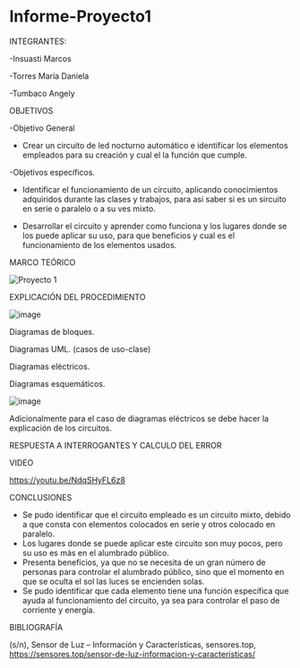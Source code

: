 # Informe-Proyecto1

INTEGRANTES:

   -Insuasti Marcos

   -Torres María Daniela

   -Tumbaco Angely

OBJETIVOS

-Objetivo General

   - Crear un circuito de led nocturno automático e identificar los elementos empleados para su creación y cual el la función que cumple.
   
-Objetivos específicos.

   - Identificar el funcionamiento de un circuito, aplicando conocimientos adquiridos durante las clases y trabajos, para asi saber si es un sircuito en serie o      paralelo o a su ves mixto.
   
   - Desarrollar el circuito y aprender como funciona y los lugares donde se los puede aplicar su uso, para que beneficios y cual es el funcionamiento de los elementos usados.

MARCO TEÓRICO

![Proyecto 1](https://user-images.githubusercontent.com/116812951/204425630-f25c141b-ee02-49ad-83f7-bc3b267e9f28.png)

EXPLICACIÓN DEL PROCEDIMIENTO

![image](https://user-images.githubusercontent.com/116812951/204416789-59a1f76b-6151-4fda-a0aa-e9e44e9792ef.png)


Diagramas de bloques.

Diagramas UML. (casos de uso-clase)

Diagramas eléctricos.

Diagramas esquemáticos.

![image](https://user-images.githubusercontent.com/116812951/204416789-59a1f76b-6151-4fda-a0aa-e9e44e9792ef.png)

Adicionalmente para el caso de diagramas eléctricos se debe hacer la explicación de los circuitos.

RESPUESTA A INTERROGANTES Y CALCULO DEL ERROR

VIDEO

https://youtu.be/NdqSHyFL6z8

CONCLUSIONES

- Se pudo identificar que el circuito empleado es un circuito mixto, debido a que consta con elementos colocados en serie y otros colocado en paralelo.
- Los lugares donde se puede aplicar este circuito son muy pocos, pero su uso es más en el alumbrado público.
- Presenta beneficios, ya que no se necesita de un gran número de personas para controlar el alumbrado público, sino que el momento en que se oculta el sol las luces se encienden solas.
- Se pudo identificar que cada elemento tiene una función específica que ayuda al funcionamiento del circuito, ya sea para controlar el paso de corriente y energía.

BIBLIOGRAFÍA

(s/n), Sensor de Luz – Información y Características, sensores.top, https://sensores.top/sensor-de-luz-informacion-y-caracteristicas/
